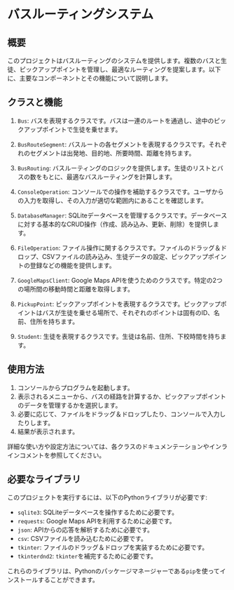 # バスルーティングシステム

## 概要
このプロジェクトはバスルーティングのシステムを提供します。複数のバスと生徒、ピックアップポイントを管理し、最適なルーティングを提案します。以下に、主要なコンポーネントとその機能について説明します。

## クラスと機能

1. `Bus`: バスを表現するクラスです。バスは一連のルートを通過し、途中のピックアップポイントで生徒を乗せます。

2. `BusRouteSegment`: バスルートの各セグメントを表現するクラスです。それぞれのセグメントは出発地、目的地、所要時間、距離を持ちます。

3. `BusRouting`: バスルーティングのロジックを提供します。生徒のリストとバスの数をもとに、最適なバスルーティングを計算します。

4. `ConsoleOperation`: コンソールでの操作を補助するクラスです。ユーザからの入力を取得し、その入力が適切な範囲内にあることを確認します。

5. `DatabaseManager`: SQLiteデータベースを管理するクラスです。データベースに対する基本的なCRUD操作（作成、読み込み、更新、削除）を提供します。

6. `FileOperation`: ファイル操作に関するクラスです。ファイルのドラッグ＆ドロップ、CSVファイルの読み込み、生徒データの設定、ピックアップポイントの登録などの機能を提供します。

7. `GoogleMapsClient`: Google Maps APIを使うためのクラスです。特定の2つの場所間の移動時間と距離を取得します。

8. `PickupPoint`: ピックアップポイントを表現するクラスです。ピックアップポイントはバスが生徒を乗せる場所で、それぞれのポイントは固有のID、名前、住所を持ちます。

9. `Student`: 生徒を表現するクラスです。生徒は名前、住所、下校時間を持ちます。

## 使用方法

1. コンソールからプログラムを起動します。
2. 表示されるメニューから、バスの経路を計算するか、ピックアップポイントのデータを管理するかを選択します。
3. 必要に応じて、ファイルをドラッグ＆ドロップしたり、コンソールで入力したりします。
4. 結果が表示されます。

詳細な使い方や設定方法については、各クラスのドキュメンテーションやインラインコメントを参照してください。

## 必要なライブラリ

このプロジェクトを実行するには、以下のPythonライブラリが必要です:

- `sqlite3`: SQLiteデータベースを操作するために必要です。
- `requests`: Google Maps APIを利用するために必要です。
- `json`: APIからの応答を解析するために必要です。
- `csv`: CSVファイルを読み込むために必要です。
- `tkinter`: ファイルのドラッグ＆ドロップを実装するために必要です。
- `tkinterdnd2`: `tkinter`を補完するために必要です。

これらのライブラリは、Pythonのパッケージマネージャーである`pip`を使ってインストールすることができます。
